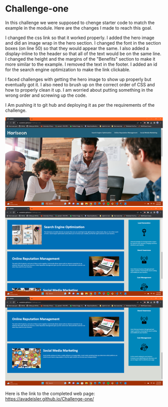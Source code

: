 # Challenge-one

In this challenge we were supposed to chenge starter code to match the example in the module. Here are the changes I made to reach this goal.

I changed the css link so that it worked properly.
I added the hero image and did an image wrap in the hero section.
I changed the font in the section boxes (on line 50) so that they would appear the same.
I also added a display-inline to the header so that all of the text would be on the same line.
I changed the height and the margins of the "Benefits" section to make it more similar to the example.
I removed the text in the footer.
I added an id for the search engine optimization to make the link clickable.

I faced challenges with getting the hero image to show up properly but eventually got it.
I also need to brush up on the correct order of CSS and how to properly clean it up. I am worried about putting something in the wrong order and screwing up the code.

I Am pushing it to git hub and deploying it as per the requirements of the challenge.

![Alt text](<Screenshot (1).png>)
![Alt text](<Screenshot (2).png>)
![Alt text](<Screenshot (3).png>)

Here is the link to the completed web page:
https://avadeisler.github.io/Challenge-one/